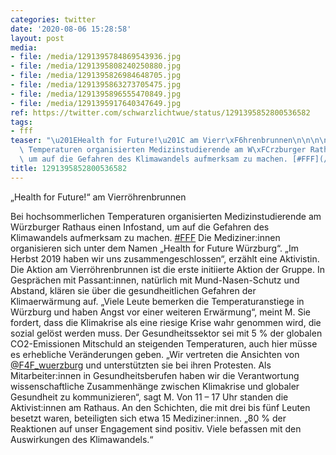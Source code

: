 ```yaml
---
categories: twitter
date: '2020-08-06 15:28:58'
layout: post
media:
- file: /media/1291395784869543936.jpg
- file: /media/1291395808240250880.jpg
- file: /media/1291395826984648705.jpg
- file: /media/1291395863273705475.jpg
- file: /media/1291395896555470849.jpg
- file: /media/1291395917640347649.jpg
ref: https://twitter.com/schwarzlichtwue/status/1291395852800536582
tags:
- fff
teaser: "\u201EHealth for Future!\u201C am Vierr\xF6hrenbrunnen\n\n\n\nBei hochsommerlichen\
  \ Temperaturen organisierten Medizinstudierende am W\xFCrzburger Rathaus einen Infostand,\
  \ um auf die Gefahren des Klimawandels aufmerksam zu machen. [#FFF](/t/fff) "
title: 1291395852800536582
---
```

„Health for Future!“ am Vierröhrenbrunnen



Bei hochsommerlichen Temperaturen organisierten Medizinstudierende am Würzburger Rathaus einen Infostand, um auf die Gefahren des Klimawandels aufmerksam zu machen. [#FFF](/t/fff) 
Die Mediziner:innen organisieren sich unter dem Namen „Health for Future Würzburg“. „Im Herbst 2019 haben wir uns zusammengeschlossen“, erzählt eine Aktivistin. 
Die Aktion am Vierröhrenbrunnen ist die erste initiierte Aktion der Gruppe. In Gesprächen mit Passant:innen, natürlich mit Mund-Nasen-Schutz und Abstand, klären sie über die gesundheitlichen Gefahren der Klimaerwärmung auf.
„Viele Leute bemerken die Temperaturanstiege in Würzburg und haben Angst vor einer weiteren Erwärmung“, meint M. Sie fordert, dass die Klimakrise als eine riesige Krise wahr genommen wird, die sozial gelöst werden muss.
Der Gesundheitssektor sei mit 5 % der globalen CO2-Emissionen Mitschuld an steigenden Temperaturen, auch hier müsse es erhebliche Veränderungen geben. „Wir vertreten die Ansichten von [@F4F_wuerzburg](https://twitter.com/F4F_wuerzburg) und unterstützten sie bei ihren Protesten.
Als Mitarbeiter:innen in Gesundheitsberufen haben wir die Verantwortung wissenschaftliche Zusammenhänge zwischen Klimakrise und globaler Gesundheit zu kommunizieren“, sagt M.
Von 11 – 17 Uhr standen die Aktivist:innen am Rathaus. An den Schichten, die mit drei bis fünf Leuten besetzt waren, beteiligten sich etwa 15 Mediziner:innen. „80 % der Reaktionen auf unser Engagement sind positiv. Viele befassen mit den Auswirkungen des Klimawandels.“